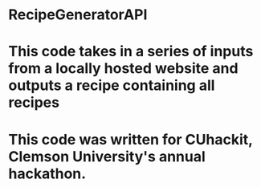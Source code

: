 # RecipeGeneratorAPI
# This code takes in a series of inputs from a locally hosted website and outputs a recipe containing all recipes
# This code was written for CUhackit, Clemson University's annual hackathon.
